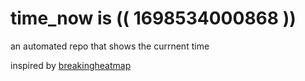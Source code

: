 # time_now is (( 1698534000868 ))

an automated repo that shows the currnent time

inspired by [breakingheatmap](https://github.com/breakingheatmap/breakingheatmap)